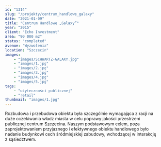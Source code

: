 ```yaml
---
id: "1314"
slug: "/projekty/centrum_handlowe_galaxy"
date: "2021-01-09"
title: "Centrum Handlowe „Galaxy”"
year: "2015"
client: "Echo Investment"
area: "90 000 m2"
status: "completed"
avenue: "Wyzwolenia"
location: "Szczecin"
images: 
    - "images/SCHWARTZ-GALAXY.jpg"
    - "images/1.jpg"
    - "images/2.jpg"
    - "images/3.jpg"
    - "images/4.jpg"    
    - "images/5.jpg"    
tags: 
    - "użyteczności publicznej"
    - "retail"
thumbnail: "images/1.jpg"
---
```

Rozbudowa i&nbsp;przebudowa obiektu była szczególnie wymagająca z&nbsp;racji na duże oczekiwania władz miasta w&nbsp;celu poprawy jakości przestrzeni publicznej centrum Szczecina. Naszym podstawowym celem, poza zaprojektowaniem przyjaznego i&nbsp;efektywnego obiektu handlowego było nadanie budynkowi cech śródmiejskiej zabudowy, wchodzącej w&nbsp;interakcję z&nbsp;sąsiedztwem.
